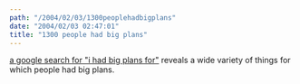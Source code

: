 ```yaml
---
path: "/2004/02/03/1300peoplehadbigplans" 
date: "2004/02/03 02:47:01" 
title: "1300 people had big plans" 
---
```

<a href="http://www.google.com/search?q=%22i+had+big+plans+for%22">a google search for "i had big plans for"</a> reveals a wide variety of things for which people had big plans.